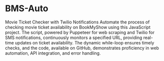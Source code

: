 # BMS-Auto
Movie Ticket Checker with Twilio Notifications
Automate the process of checking movie ticket availability on BookMyShow using this JavaScript project. The script, powered by Puppeteer for web scraping and Twilio for SMS notifications, continuously monitors a specified URL, providing real-time updates on ticket availability. The dynamic while-loop ensures timely checks, and the code, available on GitHub, demonstrates proficiency in web automation, API integration, and error handling.
